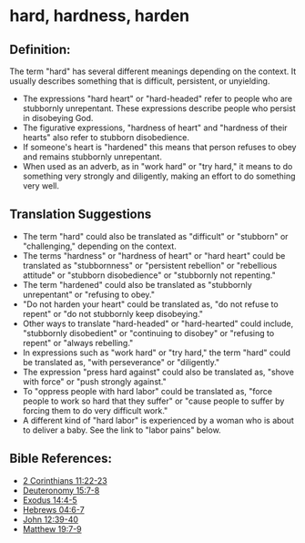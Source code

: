 # hard, hardness, harden #

## Definition: ##

The term "hard" has several different meanings depending on the context. It usually describes something that is difficult, persistent, or unyielding.

* The expressions "hard heart" or "hard-headed" refer to people who are stubbornly unrepentant. These expressions describe people who persist in disobeying God.
* The figurative expressions, "hardness of heart" and "hardness of their hearts" also refer to stubborn disobedience.
* If someone's heart is "hardened" this means that person refuses to obey and remains stubbornly unrepentant.
* When used as an adverb, as in "work hard" or "try hard," it means to do something very strongly and diligently, making an effort to do something very well.

## Translation Suggestions ##

* The term "hard" could also be translated as "difficult" or "stubborn" or "challenging," depending on the context.
* The terms "hardness" or "hardness of heart" or "hard heart" could be translated as "stubbornness" or "persistent rebellion" or "rebellious attitude" or "stubborn disobedience" or "stubbornly not repenting."
* The term "hardened" could also be translated as "stubbornly unrepentant" or "refusing to obey."
* "Do not harden your heart" could be translated as, "do not refuse to repent" or "do not stubbornly keep disobeying."
* Other ways to translate "hard-headed" or "hard-hearted" could include, "stubbornly disobedient" or "continuing to disobey" or "refusing to repent" or "always rebelling."
* In expressions such as "work hard" or "try hard," the term "hard" could be translated as, "with perseverance" or "diligently."
* The expression "press hard against" could also be translated as, "shove with force" or "push strongly against."
* To "oppress people with hard labor" could be translated as, "force people to work so hard that they suffer" or "cause people to suffer by forcing them to do very difficult work."
* A different kind of "hard labor" is experienced by a woman who is about to deliver a baby. See the link to "labor pains" below.



## Bible References: ##

* [2 Corinthians 11:22-23](en/tn/2co/help/11/22)
* [Deuteronomy 15:7-8](en/tn/deu/help/15/07)
* [Exodus 14:4-5](en/tn/exo/help/14/04)
* [Hebrews 04:6-7](en/tn/heb/help/04/06)
* [John 12:39-40](en/tn/jhn/help/12/39)
* [Matthew 19:7-9](en/tn/mat/help/19/07)